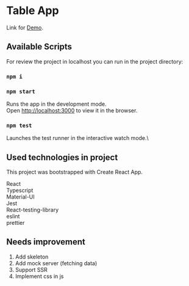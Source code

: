 # Table App

Link for [Demo](https://table-app-eta.vercel.app).

## Available Scripts

For review the project in localhost you can run in the project directory:

### `npm i`

### `npm start`

Runs the app in the development mode.\
Open [http://localhost:3000](http://localhost:3000) to view it in the browser.

### `npm test`

Launches the test runner in the interactive watch mode.\

## Used technologies in project

This project was bootstrapped with Create React App.

React\
Typescript\
Material-UI\
Jest\
React-testing-library\
eslint\
prettier

## Needs improvement

1. Add skeleton
2. Add mock server (fetching data)
3. Support SSR
4. Implement css in js
